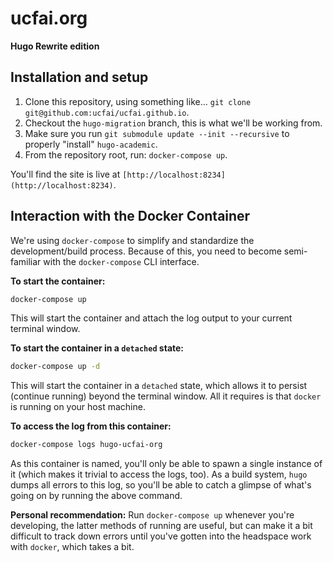 # ucfai.org
**Hugo Rewrite edition**

## Installation and setup
1. Clone this repository, using something like...
   `git clone git@github.com:ucfai/ucfai.github.io`.
1. Checkout the `hugo-migration` branch, this is what we'll be working from.
1. Make sure you run `git submodule update --init --recursive` to properly
   "install" `hugo-academic`.
1. From the repository root, run: `docker-compose up`.

You'll find the site is live at `[http://localhost:8234](http://localhost:8234)`.

## Interaction with the Docker Container
We're using `docker-compose` to simplify and standardize the development/build
process. Because of this, you need to become semi-familiar with the
`docker-compose` CLI interface.

**To start the container:**

```bash
docker-compose up
```
This will start the container and attach the log output to your current terminal window.


**To start the container in a `detached` state:**

```bash
docker-compose up -d
```
This will start the container in a `detached` state, which allows it to persist
(continue running) beyond the terminal window. All it requires is that `docker`
is running on your host machine. 

**To access the log from this container:**
```bash
docker-compose logs hugo-ucfai-org
```
As this container is named, you'll only be able to spawn a single instance of it
(which makes it trivial to access the logs, too). As a build system, `hugo` dumps
all errors to this log, so you'll be able to catch a glimpse of what's going on
by running the above command.

**Personal recommendation:** Run `docker-compose up` whenever you're developing,
the latter methods of running are useful, but can make it a bit difficult to
track down errors until you've gotten into the headspace work with `docker`,
which takes a bit.
